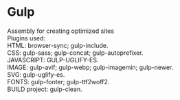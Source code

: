 # Gulp
Assembly for creating optimized sites<br>
Plugins used:<br>
HTML:
browser-sync;
gulp-include.
<br>
CSS:
gulp-sass;
gulp-concat;
gulp-autoprefixer.
<br>
JAVASCRIPT:
GULP-UGLIFY-ES.
<br>
IMAGE:
gulp-avif;
gulp-webp;
gulp-imagemin;
gulp-newer.
<br>
SVG:
gulp-uglify-es.
<br>
FONTS:
gulp-fonter;
gulp-ttf2woff2.
<br>
BUILD project:
gulp-clean.

